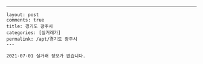 ---
    layout: post
    comments: true
    title: 경기도 광주시
    categories: [실거래가]
    permalink: /apt/경기도 광주시
    ---

    2021-07-01 실거래 정보가 없습니다.

    